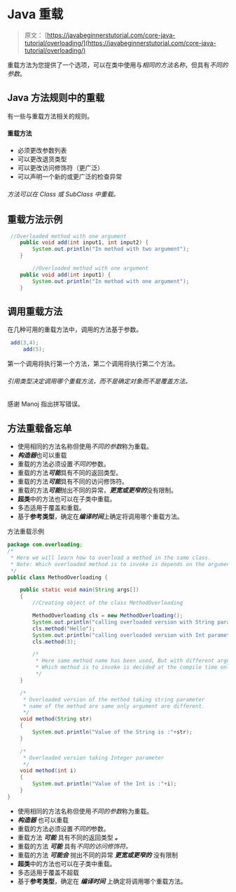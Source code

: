 # Java 重载

> 原文： [https://javabeginnerstutorial.com/core-java-tutorial/overloading/](https://javabeginnerstutorial.com/core-java-tutorial/overloading/)

重载方法为您提供了一个选项，可以在类中使用与*相同的方法名称*，但具有*不同的参数*。

## Java 方法规则中的重载

有一些与重载方法相关的规则。

#### 重载方法

*   必须更改参数列表
*   可以更改退货类型
*   可以更改访问修饰符（更广泛）
*   可以声明一个新的或更广泛的检查异常

###### 方法可以在 Class 或 SubClass 中重载。

## 重载方法示例

```java
 //Overloaded method with one argument
	public void add(int input1, int input2) {
		System.out.println("In method with two argument");
	}

        //Overloaded method with one argument
	public void add(int input1) {
		System.out.println("In method with one argument");
	}
```

## 调用重载方法

在几种可用的重载方法中，调用的方法基于参数。

```java
 add(3,4);
     add(5);
```

第一个调用将执行第一个方法，第二个调用将执行第二个方法。

###### *引用类型决定调用哪个重载方法，而不是确定对象而不是覆盖方法。*

感谢 Manoj 指出拼写错误。

## 方法重载备忘单

*   使用相同的方法名称但使用*不同的参数*称为重载。
*   ***构造器***也可以重载
*   重载的方法必须设置*不同的*参数。
*   重载的方法***可能***具有不同的返回类型。
*   重载的方法***可能***具有不同的访问修饰符。
*   重载的方法***可能***抛出不同的异常，***更宽或更窄的***没有限制。
*   **超类**中的方法也可以在子类中重载。
*   多态适用于覆盖和重载。
*   基于**参考类型**，确定在***编译时间***上确定将调用哪个重载方法。

方法重载示例

```java
package com.overloading;
/*
 * Here we will learn how to overload a method in the same class.
 * Note: Which overloaded method is to invoke is depends on the argument passed to method.
 */
public class MethodOverloading {

	public static void main(String args[])
	{
		//Creating object of the class MethodOverloading

		MethodOverloading cls = new MethodOverloading();
		System.out.println("calling overloaded version with String parameter");
		cls.method("Hello");
		System.out.println("calling overloaded version with Int parameter");
		cls.method(3);

		/*
		 * Here same method name has been used, But with different argument.
		 * Which method is to invoke is decided at the compile time only
		 */
	}

	/*
	 * Overloaded version of the method taking string parameter
	 * name of the method are same only argument are different.
	 */
	void method(String str)
	{
		System.out.println("Value of the String is :"+str);
	}

	/*
	 * Overloaded version taking Integer parameter
	 */
	void method(int i)
	{
		System.out.println("Value of the Int is :"+i);
	}
}
```



*   使用相同的方法名称但使用*不同的参数*称为重载。
*   ***构造器*** 也可以重载
*   重载的方法必须设置*不同的*参数。
*   重载方法 ***可能*** 具有不同的返回类型 ***。***
*   重载的方法 ***可能*** 具有*不同的访问修饰符。*
*   重载的方法 ***可能会*** 抛出不同的异常 ***更宽或更窄的*** 没有限制
*   **超类**中的方法也可以在子类中重载。
*   多态适用于覆盖不超载
*   基于**参考类型**，确定在 ***编译时间*** 上确定将调用哪个重载方法。